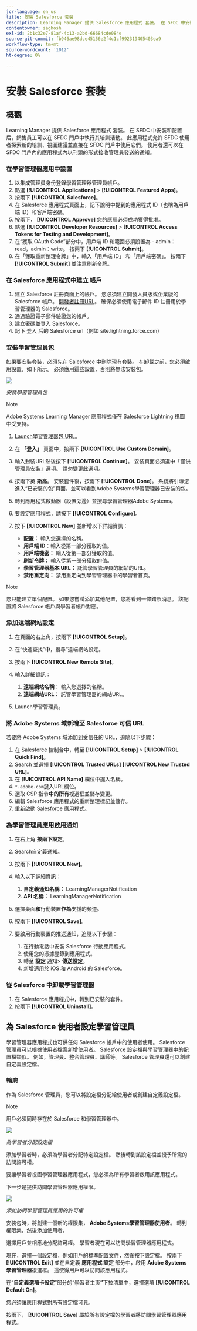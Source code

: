 ```yaml
---
jcr-language: en_us
title: 安裝 Salesforce 套裝
description: Learning Manager 提供 Salesforce 應用程式 套裝。 在 SFDC 中安裝和配置后，銷售員工可以在 SFDC 門戶中執行其培訓活動。 此應用程式允許 SFDC 使用者探索新的培訓、視圖建議並直接在 SFDC 門戶中使用它們。 使用者還可以在 SFDC 門戶內的應用程式內以刊頭的形式接收管理員發送的通知。
contentowner: saghosh
exl-id: 2b1c32e7-81af-4c13-a2bd-66684cde084e
source-git-commit: fb946ae98dce45156e2f4c1cf992319405403ea9
workflow-type: tm+mt
source-wordcount: '1012'
ht-degree: 0%

---
```


# 安裝 Salesforce 套裝

## 概觀

Learning Manager 提供 Salesforce 應用程式 套裝。 在 SFDC 中安裝和配置后，銷售員工可以在 SFDC 門戶中執行其培訓活動。 此應用程式允許 SFDC 使用者探索新的培訓、視圖建議並直接在 SFDC 門戶中使用它們。 使用者還可以在 SFDC 門戶內的應用程式內以刊頭的形式接收管理員發送的通知。

### 在學習管理器應用中設置

1. 以集成管理員身份登錄學習管理器管理員帳戶。
1. 點選 **[!UICONTROL Applications]** > **[!UICONTROL Featured Apps]**。
1. 按兩下 **[!UICONTROL Salesforce]**。
1. 在 Salesforce 應用程式頁面上，記下說明中提到的應用程式 ID（也稱為用戶端 ID）和客戶端密碼。
1. 按兩下， **[!UICONTROL Approve]** 您的應用必須成功獲得批准。
1. 點選 **[!UICONTROL Developer Resources]** > **[!UICONTROL Access Tokens for Testing and Development]**。
1. 在“獲取 OAuth Code”部分中，用戶端 ID 和範圍必須設置為 - admin：read，admin：write。 按兩下 **[!UICONTROL Submit]**。
1. 在「獲取重新整理令牌」中，輸入「用戶端 ID」 和「用戶端密碼」。 按兩下 **[!UICONTROL Submit]** 並注意刷新令牌。

### 在 Salesforce 應用程式中建立 帳戶

1. 建立 Salesforce 註冊頁面上的帳戶。 您必須建立開發人員版或企業版的 Salesforce 帳戶。  [開發者註冊URL](https://developer.salesforce.com/signup)。 確保必須使用電子郵件 ID 註冊用於學習管理器的 Salesforce。
1. 通過驗證電子郵件驗證您的帳戶。
1. 建立密碼並登入 Salesforce。
1. 記下 登入 后的 Salesforce url（例如 site.lightning.force.com）

### 安裝學習管理員包

如果要安裝套裝，必須先在 Salesforce 中刪除現有套裝。 在卸載之前，您必須啟用設置，如下所示。 必須應用這些設置，否則將無法安裝包。

![](assets/uninstall-package.png)

*安裝學習管理員包*

>[!NOTE]
>
>Adobe Systems Learning Manager 應用程式僅在 Salesforce Lightning 視圖 中受支持。

1. [Launch學習管理器包 URL](https://test.salesforce.com/packaging/installPackage.apexp?p0=04tDb000000LRvP)。
1. 在 **「登入」** 頁面中，按兩下 **[!UICONTROL Use Custom Domain]**。

1. 輸入封裝URL然後按下 **[!UICONTROL Continue]**。 安裝頁面必須選中「僅供管理員安裝」選項。 請勿變更此選項。
1. 按兩下英 **斯高**。 安裝套件後，按兩下 **[!UICONTROL Done]**。 系統將引導您進入“已安裝的包”頁面，並可以看到Adobe Systems學習管理器已安裝的包。

1. 轉到應用程式啟動器（設置旁邊）並搜尋學習管理器Adobe Systems。
1. 要設定應用程式，請按下 **[!UICONTROL Configure]**。
1. 按下 **[!UICONTROL New]** 並新增以下詳細資訊：

   * **配置：** 輸入您選擇的名稱。
   * **用戶端 ID**：輸入從第一部分獲取的值。
   * **用戶端機密：** 輸入從第一部分獲取的值。
   * **刷新令牌：** 輸入從第一部分獲取的值。
   * **學習管理器基本 URL：** 託管學習管理員的網站的URL。
   * **禁用重定向：** 禁用重定向到學習管理器中的學習者首頁。

>[!NOTE]
>
>您只能建立單個配置。 如果您嘗試添加其他配置，您將看到一條錯誤消息。 該配置將 Salesforce 帳戶與學習者帳戶對應。

### 添加遠端網站設定

1. 在頁面的右上角，按兩下 **[!UICONTROL Setup]**。
1. 在“快速查找”**中**，搜尋“遠端網站設定。
1. 按兩下 **[!UICONTROL New Remote Site]**。
1. 輸入詳細資訊：

   1. **遠端網站名稱：** 輸入您選擇的名稱。
   1. **遠端網站URL：** 託管學習管理器的網站URL。

1. Launch學習管理員。

### 將 Adobe Systems 域新增至 Salesforce 可信 URL

若要將 Adobe Systems 域添加到受信任的 URL，追隨以下步驟：

1. 在 Salesforce 控制台中，轉至 **[!UICONTROL Setup]** > **[!UICONTROL Quick Find]**。
1. Search 並選擇 **[!UICONTROL Trusted URLs]** **[!UICONTROL New Trusted URL]**。
1. 在 **[!UICONTROL API Name]** 欄位中鍵入名稱。
1. `*.adobe.com`鍵入URL欄位。
1. 選取 CSP 指令&#x200B;**中的所有**&#x200B;複選框並儲存變更。
1. 編輯 Salesforce 應用程式的重新整理標記並儲存。
1. 重新啟動 Salesforce 應用程式。

### 為學習管理員應用啟用通知

1. 在右上角 **按兩下設定**。
1. Search自定義通知。
1. 按兩下 **[!UICONTROL New]**。
1. 輸入以下詳細資訊：

   1. **自定義通知名稱：** LearningManagerNotification
   1. **API 名稱：** LearningManagerNotification

1. 選擇桌面&#x200B;**和**&#x200B;行動裝置&#x200B;**作為**&#x200B;支援的頻道。

1. 按兩下 **[!UICONTROL Save]**。
1. 要啟用行動裝置的推送通知，追隨以下步驟：

   1. 在行動電話中安裝 Salesforce 行動應用程式。
   1. 使用您的憑據登錄到應用程式。
   1. 轉至 **設定** 通知> **傳送設定**。
   1. 新增適用於 iOS 和 Android 的 Salesforce。

### 從 Salesforce 中卸載學習管理器

1. 在 Salesforce 應用程式中，轉到已安裝的套件。
1. 按兩下 **[!UICONTROL Uninstall]**。

## 為 Salesforce 使用者設定學習管理員

學習管理器應用程式也可供任何 Salesforce 帳戶中的使用者使用。 Salesforce 管理員可以根據使用者檔案新增使用者。 Salesforce 設定檔與學習管理器中的配置檔類似。 例如，管理員、整合管理員、講師等。 Salesforce 管理員還可以創建自定義設定檔。

### 輪廓

作為 Salesforce 管理員，您可以將設定檔分配給使用者或創建自定義設定檔。

>[!NOTE]
>
>用戶必須同時存在於 Salesforce 和學習管理器中。

![](assets/create-profile.png)

*為學習者分配設定檔*

添加學習者時，必須為學習者分配特定設定檔。 然後轉到該設定檔並授予所需的訪問許可權。

要讓學習者視圖學習管理器應用程式，您必須為所有學習者啟用該應用程式。

下一步是提供訪問學習管理器應用權限。

![](assets/permission-set.png)

*添加訪問學習管理員應用的許可權*

安裝包時，將創建一個新的權限集， **Adobe Systems學習管理器使用者**。 轉到權限集，然後添加使用者。

選擇用戶並相應地分配許可權。 學習者現在可以訪問學習管理器應用程式。

現在，選擇一個設定檔，例如用戶的標準配置文件，然後按下設定檔。 按兩下 **[!UICONTROL Edit]** 並在自定義 **應用程式 設定** 部分中，啟用 **Adobe Systems學習管理器**&#x200B;複選框。 這使得用戶可以訪問該應用程式。

在“**自定義選項卡設定**”部分的“學習者主页&#x200B;**”**&#x200B;下拉清單中，選擇選項 **[!UICONTROL Default On]**。

您必須讓應用程式對所有設定檔可見。

按兩下， **[!UICONTROL Save]** 屬於所有設定檔的學習者將訪問學習管理器應用程式。
